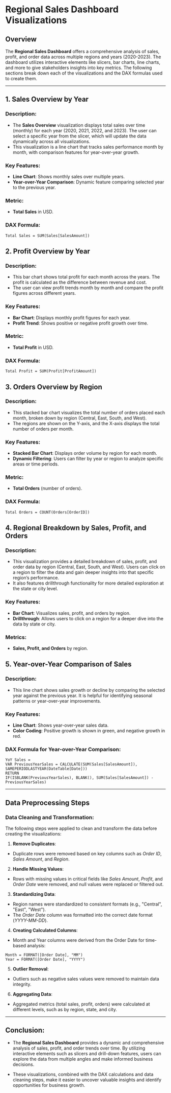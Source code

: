 # Regional Sales Dashboard Visualizations

## Overview

The **Regional Sales Dashboard** offers a comprehensive analysis of sales, profit, and order data across multiple regions and years (2020-2023). The dashboard utilizes interactive elements like slicers, bar charts, line charts, and more to give stakeholders insights into key metrics. The following sections break down each of the visualizations and the DAX formulas used to create them.

---

## 1. Sales Overview by Year

### Description:
- The **Sales Overview** visualization displays total sales over time (monthly) for each year (2020, 2021, 2022, and 2023). The user can select a specific year from the slicer, which will update the data dynamically across all visualizations.
- This visualization is a line chart that tracks sales performance month by month, with comparison features for year-over-year growth.

### Key Features:
- **Line Chart**: Shows monthly sales over multiple years.
- **Year-over-Year Comparison**: Dynamic feature comparing selected year to the previous year.

### Metric:
- **Total Sales** in USD.

### DAX Formula:
```dax
Total Sales = SUM(Sales[SalesAmount])
```
## 2. Profit Overview by Year
### Description:
- This bar chart shows total profit for each month across the years. The profit is calculated as the difference between revenue and cost.
- The user can view profit trends month by month and compare the profit figures across different years.
### Key Features:
- **Bar Chart**: Displays monthly profit figures for each year.
- **Profit Trend**: Shows positive or negative profit growth over time.
### Metric:
- **Total Profit** in USD.
### DAX Formula:
```dax
Total Profit = SUM(Profit[ProfitAmount])
```
## 3. Orders Overview by Region
### Description:
- This stacked bar chart visualizes the total number of orders placed each month, broken down by region (Central, East, South, and West).
- The regions are shown on the Y-axis, and the X-axis displays the total number of orders per month.
### Key Features:
- **Stacked Bar Chart**: Displays order volume by region for each month.
- **Dynamic Filtering**: Users can filter by year or region to analyze specific areas or time periods.
### Metric:
- **Total Orders** (number of orders).
### DAX Formula:
```dax
Total Orders = COUNT(Orders[OrderID])
```
## 4. Regional Breakdown by Sales, Profit, and Orders
### Description:
- This visualization provides a detailed breakdown of sales, profit, and order data by region (Central, East, South, and West). Users can click on a region to filter the data and gain deeper insights into that specific region’s performance.
- It also features drillthrough functionality for more detailed exploration at the state or city level.
### Key Features:
- **Bar Chart**: Visualizes sales, profit, and orders by region.
- **Drillthrough**: Allows users to click on a region for a deeper dive into the data by state or city.
### Metrics:
- **Sales, Profit, and Orders** by region.
## 5. Year-over-Year Comparison of Sales
### Description:
- This line chart shows sales growth or decline by comparing the selected year against the previous year. It is helpful for identifying seasonal patterns or year-over-year improvements.
### Key Features:
- **Line Chart**: Shows year-over-year sales data.
- **Color Coding**: Positive growth is shown in green, and negative growth in red.
### DAX Formula for Year-over-Year Comparison:
```dax
YoY Sales = 
VAR PreviousYearSales = CALCULATE(SUM(Sales[SalesAmount]), SAMEPERIODLASTYEAR(DateTable[Date]))
RETURN
IF(ISBLANK(PreviousYearSales), BLANK(), SUM(Sales[SalesAmount]) - PreviousYearSales)
```
---
## Data Preprocessing Steps
### Data Cleaning and Transformation:
The following steps were applied to clean and transform the data before creating the visualizations:
1. **Remove Duplicates**:
- Duplicate rows were removed based on key columns such as *Order ID*, *Sales Amount*, and *Region*.
2. **Handle Missing Values**:
- Rows with missing values in critical fields like *Sales Amount*, *Profit*, and *Order Date* were removed, and null values were replaced or filtered out.
3. **Standardizing Data**:
- Region names were standardized to consistent formats (e.g., "Central", "East", "West").
- The *Order Date* column was formatted into the correct date format (*YYYY-MM-DD*).
4. **Creating Calculated Columns**:
- Month and Year columns were derived from the Order Date for time-based analysis:
``` dax
Month = FORMAT([Order Date], "MM")
Year = FORMAT([Order Date], "YYYY")
```
5. **Outlier Removal**:
- Outliers such as negative sales values were removed to maintain data integrity.
6. **Aggregating Data**:
- Aggregated metrics (total sales, profit, orders) were calculated at different levels, such as by region, state, and city.
---
## Conclusion:
- The **Regional Sales Dashboard** provides a dynamic and comprehensive analysis of sales, profit, and order trends over time. By utilizing interactive elements such as slicers and drill-down features, users can explore the data from multiple angles and make informed business decisions.

- These visualizations, combined with the DAX calculations and data cleaning steps, make it easier to uncover valuable insights and identify opportunities for business growth.

